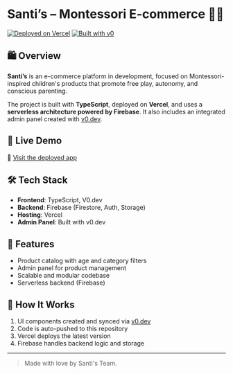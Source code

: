 # Santi’s – Montessori E-commerce 🧸🌱

[![Deployed on Vercel](https://img.shields.io/badge/Deployed%20on-Vercel-black?style=for-the-badge&logo=vercel)](https://vercel.com/magalvez-bukcls-projects/santiscl)
[![Built with v0](https://img.shields.io/badge/Built%20with-v0.dev-black?style=for-the-badge)](https://v0.dev/chat/projects/EI5MhQe4QaS)

## 🛍️ Overview

**Santi’s** is an e-commerce platform in development, focused on Montessori-inspired children's products that promote free play, autonomy, and conscious parenting.

The project is built with **TypeScript**, deployed on **Vercel**, and uses a **serverless architecture powered by Firebase**. It also includes an integrated admin panel created with [v0.dev](https://v0.dev).

## 🚀 Live Demo

🔗 [Visit the deployed app](https://vercel.com/magalvez-bukcls-projects/santiscl)

## 🛠️ Tech Stack

- **Frontend**: TypeScript, V0.dev
- **Backend**: Firebase (Firestore, Auth, Storage)
- **Hosting**: Vercel
- **Admin Panel**: Built with v0.dev

## 🧩 Features

- Product catalog with age and category filters
- Admin panel for product management
- Scalable and modular codebase
- Serverless backend (Firebase)

## 🧪 How It Works

1. UI components created and synced via [v0.dev](https://v0.dev)
2. Code is auto-pushed to this repository
3. Vercel deploys the latest version
4. Firebase handles backend logic and storage

---

> Made with love by Santi's Team.
